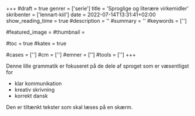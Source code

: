 +++
#draft = true
genrer = ['serie']
title = 'Sproglige og literære virkemidler'
skribenter = ['lennart-kiil']
date = 2022-07-14T13:31:41+02:00
show_reading_time = true
#description = ''
#summary = ''
#keywords = ['']

#featured_image =
#thumbnail =

#toc = true
#katex = true

#cases = ['']
#cm = ['']
#emner = ['']
#tools = ['']
+++

Denne lille grammatik er fokuseret på de dele af sproget som er væsentligst for

- klar kommunikation
- kreativ skrivning
- korrekt dansk

Den er tiltænkt tekster som skal læses på en skærm.
